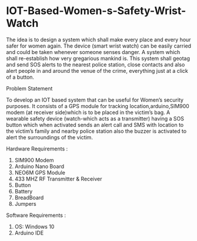 # IOT-Based-Women-s-Safety-Wrist-Watch
The idea is to design a system which shall make every place and every hour safer for women  again.
The device (smart wrist watch) can be easily carried and could be taken whenever someone senses danger. A system which shall re-establish how very gregarious mankind is. 
This system shall geotag and send SOS alerts to the nearest police station, close contacts and also alert people in and around the venue of the crime, everything just at a click of a button. 

Problem Statement

To develop an IOT based system that can be useful for Women’s security purposes. It consists of a GPS module for tracking location,arduino,SIM900 modem (at receiver side)which is to be placed in the victim’s bag. A wearable safety device (watch-which acts as a transmitter) having a SOS button which when activated sends an alert call and SMS with location to the victim’s family and nearby police station also the buzzer is activated to alert the surroundings of the victim.


Hardware Requirements :

1. SIM900 Modem
2. Arduino Nano Board
3. NEO6M GPS Module
4. 433 MHZ RF Transmitter & Receiver
5. Button
6. Battery
7. BreadBoard
8. Jumpers

Software Requirements :

1. OS: Windows 10
2. Arduino IDE












